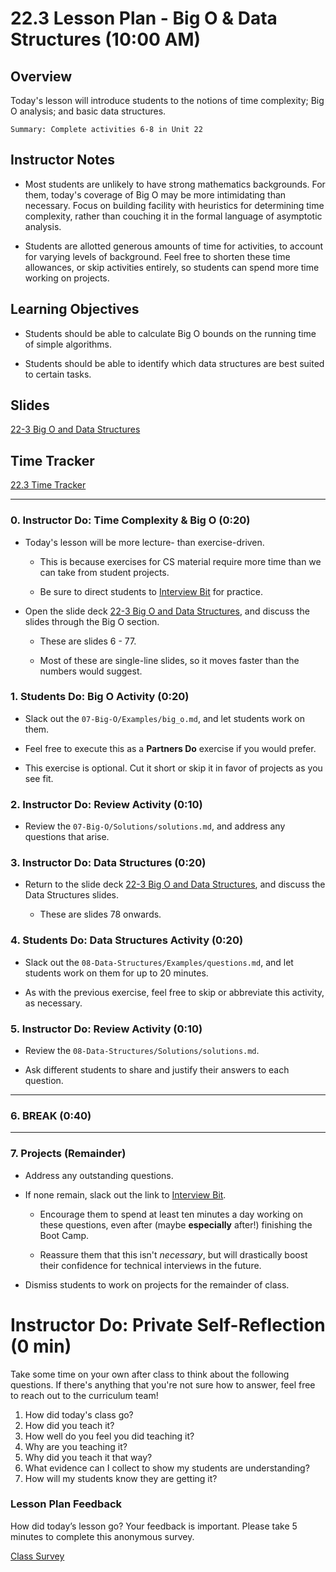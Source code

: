 # 22.3 Lesson Plan - Big O & Data Structures (10:00 AM)

## Overview

Today's lesson will introduce students to the notions of time complexity; Big O analysis; and basic data structures.

`Summary: Complete activities 6-8 in Unit 22`

## Instructor Notes

* Most students are unlikely to have strong mathematics backgrounds. For them, today's coverage of Big O may be more intimidating than necessary. Focus on building facility with heuristics for determining time complexity, rather than couching it in the formal language of asymptotic analysis.

* Students are allotted generous amounts of time for activities, to account for varying levels of background. Feel free to shorten these time allowances, or skip activities entirely, so students can spend more time working on projects.

## Learning Objectives

* Students should be able to calculate Big O bounds on the running time of simple algorithms.

* Students should be able to identify which data structures are best suited to certain tasks.

## Slides

[22-3 Big O and Data Structures](https://docs.google.com/presentation/d/1fHb1SPLSl7nWb6LFMM3jl89EMnzaezw2iSZVCgu79S0/edit?usp=sharing)

## Time Tracker

[22.3 Time Tracker](https://docs.google.com/spreadsheets/d/1AA2t8XT7glCOEFkN8uQmkTPAt3uoGg4HlYkfP0Uncug/edit?usp=sharing)

- - -

### 0. Instructor Do: Time Complexity & Big O (0:20)

* Today's lesson will be more lecture- than exercise-driven.

  * This is because exercises for CS material require more time than we can take from student projects.

  * Be sure to direct students to [Interview Bit](https://www.interviewbit.com/) for practice.

* Open the slide deck [22-3 Big O and Data Structures](https://docs.google.com/presentation/d/11kHSTXvu2_FCLQFmAkryYMMelvwcXBeWF7Hy3sFUmIM/edit?usp=sharing), and discuss the slides through the Big O section.

  * These are slides 6 - 77.

  * Most of these are single-line slides, so it moves faster than the numbers would suggest.

### 1. Students Do: Big O Activity (0:20)

* Slack out the `07-Big-O/Examples/big_o.md`, and let students work on them.

* Feel free to execute this as a **Partners Do** exercise if you would prefer.

* This exercise is optional. Cut it short or skip it in favor of projects as you see fit.

### 2. Instructor Do: Review Activity (0:10)

* Review the `07-Big-O/Solutions/solutions.md`, and address any questions that arise.

### 3. Instructor Do: Data Structures (0:20)

* Return to the slide deck [22-3 Big O and Data Structures](https://docs.google.com/presentation/d/11kHSTXvu2_FCLQFmAkryYMMelvwcXBeWF7Hy3sFUmIM/edit?usp=sharing), and discuss the Data Structures slides.

  * These are slides 78 onwards.

### 4. Students Do: Data Structures Activity (0:20)

* Slack out the `08-Data-Structures/Examples/questions.md`, and let students work on them for up to 20 minutes.

* As with the previous exercise, feel free to skip or abbreviate this activity, as necessary.

### 5. Instructor Do: Review Activity (0:10)

* Review the `08-Data-Structures/Solutions/solutions.md`.

* Ask different students to share and justify their answers to each question.

- - -

### 6. BREAK (0:40)

- - -

### 7. Projects (Remainder)

* Address any outstanding questions.

* If none remain, slack out the link to [Interview Bit](http://www.interviewbit.com/).

  * Encourage them to spend at least ten minutes a day working on these questions, even after (maybe **especially** after!) finishing the Boot Camp.

  * Reassure them that this isn't _necessary_, but will drastically boost their confidence for technical interviews in the future.

* Dismiss students to work on projects for the remainder of class.

# Instructor Do: Private Self-Reflection (0 min)

Take some time on your own after class to think about the following questions. If there's anything that you're not sure how to answer, feel free to reach out to the curriculum team!

1. How did today's class go?
2. How did you teach it?
3. How well do you feel you did teaching it?
4. Why are you teaching it?
5. Why did you teach it that way?
6. What evidence can I collect to show my students are understanding?
7. How will my students know they are getting it?

### Lesson Plan Feedback

How did today’s lesson go? Your feedback is important. Please take 5 minutes to complete this anonymous survey.

[Class Survey](https://forms.gle/nYLbt6NZUNJMJ1h38)

